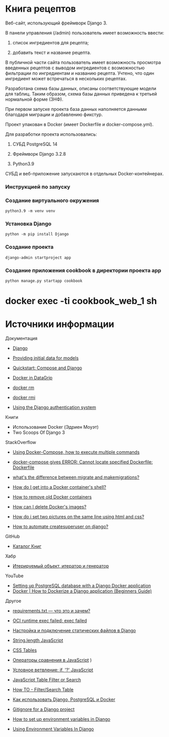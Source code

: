 # Книга рецептов
Веб-сайт, использующий фреймворк Django 3.

В панели управления (/admin) пользователь имеет возможность ввести:

1. список ингредиентов для рецепта;

2. добавить текст и название рецепта.

В публичной части сайта пользователь
имеет возможность просмотра введенных рецептов
с выводом ингредиентов с возможностью фильтрации
по ингредиентам и названию рецепта.
Учтено, что один ингредиент может встречаться в нескольких рецептах.

Разработана схема базы данных,
описаны соответствующие модели для таблиц.
Таким образом, схема базы данных приведена к третьей нормальной форме (3НФ).

При первом запуске проекта
база данных наполняется данными благодаря миграции и добавлению фикстур.

Проект упакован в Docker (имеет Dockerfile и docker-compose.yml).

Для разработки проекта использовались:

1) СУБД PostgreSQL 14

2) Фреймворк Django 3.2.8

3) Python3.9

СУБД и веб-приложение запускаются в отдельных Docker-контейнерах.

### Инструкцией по запуску



### Создание виртуального окружения



```
python3.9 -m venv venv
```

### Установка Django 

```
python -m pip install Django
```

### Создание проекта
```
django-admin startproject app

```
### Создание приложения cookbook в директории проекта app
```shell
python manage.py startapp cookbook
```

# docker exec -ti cookbook_web_1 sh


# Источники информации

Документация

- [Django](https://www.djangoproject.com/)
- [Providing initial data for models](
  https://docs.djangoproject.com/en/3.2/howto/initial-data/
  )
  
- [Quickstart: Compose and Django](https://docs.docker.com/samples/django/)
- [Docker in DataGrip](https://www.jetbrains.com/help/datagrip/docker.html)
- [docker rm](https://docs.docker.com/engine/reference/commandline/rm/)
- [docker rmi](https://docs.docker.com/engine/reference/commandline/rmi/)
- [Using the Django authentication system](
  https://docs.djangoproject.com/en/1.8/topics/auth/default/
  )
  
Книги

- Использование Docker (Эдриен Моуэт)
- Two Scoops Of Django 3

StackOverflow
- [Using Docker-Compose, how to execute multiple commands](
  https://stackoverflow.com/questions/30063907/using-docker-compose-how-to-execute-multiple-commands
  )
- [docker-compose gives ERROR: Cannot locate specified Dockerfile: Dockerfile](
  https://stackoverflow.com/questions/36236491/docker-compose-gives-error-cannot-locate-specified-dockerfile-dockerfile
  )
  
- [what's the difference between migrate and makemigrations?](
  https://stackoverflow.com/questions/29980211/django-1-8-whats-the-difference-between-migrate-and-makemigrations
  )
  
- [How do I get into a Docker container's shell?](
  https://stackoverflow.com/questions/30172605/how-do-i-get-into-a-docker-containers-shell
  )
  
- [How to remove old Docker containers](
  https://stackoverflow.com/questions/17236796/how-to-remove-old-docker-containers
  )
  
- [How can I delete Docker's images?](
  https://stackoverflow.com/questions/21398087/how-can-i-delete-dockers-images
  )
  
- [How do i set two pictures on the same line using html and css?](
  https://stackoverflow.com/questions/61940802/how-do-i-set-two-pictures-on-the-same-line-using-html-and-css
  )
  
- [How to automate createsuperuser on django?](
  https://stackoverflow.com/questions/6244382/how-to-automate-createsuperuser-on-django
  )

GitHub
- [Каталог Книг](https://github.com/MNV/django-booklist)

Хабр

- [Итерируемый объект, итератор и генератор](https://habr.com/ru/post/337314/)

YouTube

- [Setting up PostgreSQL database with a Django Docker application](
  https://youtu.be/610jg8bK0I8
  )
- [Docker | How to Dockerize a Django application (Beginners Guide)](
  https://youtu.be/W5Ov0H7E_o4
  )

Другое

- [requirements.txt — что это и зачем?](
  https://semakin.dev/2020/04/requirements_txt/)
  
- [OCI runtime exec failed: exec failed](
  https://www.reddit.com/r/docker/comments/fru7wp/oci_runtime_exec_failed_exec_failed/
  )
  
- [Настройка и подключение статических файлов в Django](
  https://pythonru.com/uroki/django-static
  )
- [String.length JavaScript](
  https://developer.mozilla.org/ru/docs/Web/JavaScript/Reference/Global_Objects/String/length
  )
- [CSS Tables](https://www.w3schools.com/css/css_table.asp)
- [Операторы сравнения в JavaScript](
  https://flagman.top/about-business/php-i-t-p-uzelki/operatory-sravneniya-v-javascript#:~:text=Сравнение%20строк%20в%20JavaScript.%20Cтроки,имеют%20больший%20код%20в%20Unicode)
  )
  
- [Условное ветвление: if, '?' JavaScript](
  https://learn.javascript.ru/ifelse
  )
  
- [JavaScript Table Filter or Search](
  https://webdevtrick.com/javascript-table-filter/)
  
- [How TO - Filter/Search Table](
  https://www.w3schools.com/howto/howto_js_filter_table.asp
  )
  
- [Как использовать Django, PostgreSQL и Docker](
  https://webdevblog.ru/kak-ispolzovat-django-postgresql-i-docker/
  )
  
- [Gitignore for a Django project](
  https://djangowaves.com/tips-tricks/gitignore-for-a-django-project/)
  
- [How to set up environment variables in Django](
  https://alicecampkin.medium.com/how-to-set-up-environment-variables-in-django-f3c4db78c55f
  )
  
- [Using Environment Variables In Django](
  https://djangocentral.com/environment-variables-in-django/
  )